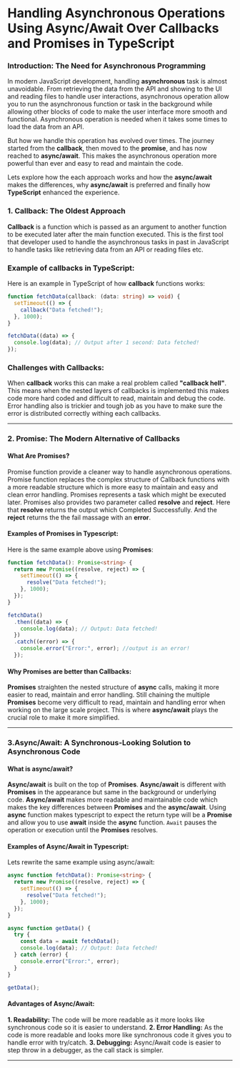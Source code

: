 <!--this blog is not that much refined or professional but you might think that this so called "well-structured" blog i have written is copied from chatGPT or somewhere else, but i swear in this total assignment i never copied, before writing this blog i carefully read two article on this topic, one is from online anther one is created by the chatGPT, after reading carefully i started writing this blog. But the idea of the outline or point or structure  i took it from the chapGpt to make it look more professional as trying to practice the best, which will enhance my learning. I wrote it on my own voice/word after reading/understanding each block from the chatGPT, honestly speaking. -->

# Handling Asynchronous Operations Using Async/Await Over Callbacks and Promises in TypeScript

### Introduction: The Need for Asynchronous Programming

In modern JavaScript development, handling **asynchronous** task is almost unavoidable. From retrieving the data from the API and showing to the UI and reading files to handle user interactions, asynchronous operation allow you to run the asynchronous function or task in the background while allowing other blocks of code to make the user interface more smooth and functional. Asynchronous operation is needed when it takes some times to load the data from an API.

But how we handle this operation has evolved over times. The journey started from the **callback**, then moved to the **promise**, and has now reached to **async/await**. This makes the asynchronous operation more powerful than ever and easy to read and maintain the code.

Lets explore how the each approach works and how the **async/await** makes the differences, why **async/await** is preferred and finally how **TypeScript** enhanced the experience.

### 1. Callback: The Oldest Approach

**Callback** is a function which is passed as an argument to another function to be executed later after the main function executed. This is the first tool that developer used to handle the asynchronous tasks in past in JavaScript to handle tasks like retrieving data from an API or reading files etc.

### Example of callbacks in TypeScript:

Here is an example in TypeScript of how **callback** functions works:

```typescript
function fetchData(callback: (data: string) => void) {
  setTimeout(() => {
    callback("Data fetched!");
  }, 1000);
}

fetchData((data) => {
  console.log(data); // Output after 1 second: Data fetched!
});
```

### Challenges with Callbacks:

When **callback** works this can make a real problem called **"callback hell"**. This means when the nested layers of callbacks is implemented this makes code more hard coded and difficult to read, maintain and debug the code. Error handling also is trickier and tough job as you have to make sure the error is distributed correctly withing each callbacks.

---

### 2. Promise: The Modern Alternative of Callbacks

#### What Are Promises?

Promise function provide a cleaner way to handle asynchronous operations. Promise function replaces the complex structure of Callback functions with a more readable structure which is more easy to maintain and easy and clean error handling. Promises represents a task which might be executed later. Promises also provides two parameter called **resolve** and **reject**. Here that **resolve** returns the output which Completed Successfully. And the **reject** returns the the fail massage with an **error**.

#### Examples of Promises in Typescript:

Here is the same example above using **Promises**:

```typescript
function fetchData(): Promise<string> {
  return new Promise((resolve, reject) => {
    setTimeout(() => {
      resolve("Data fetched!");
    }, 1000);
  });
}

fetchData()
  .then((data) => {
    console.log(data); // Output: Data fetched!
  })
  .catch((error) => {
    console.error("Error:", error); //output is an error!
  });
```

#### Why Promises are better than Callbacks:

**Promises** straighten the nested structure of **async** calls, making it more easier to read, maintain and error handling. Still chaining the multiple **Promises** become very difficult to read, maintain and handling error when working on the large scale project. This is where **async/await** plays the crucial role to make it more simplified.

---

### 3.Async/Await: A Synchronous-Looking Solution to Asynchronous Code

#### What is async/await?

**Async/await** is built on the top of **Promises**. **Async/await** is different with **Promises** in the appearance but same in the background or underlying code. **Async/await** makes more readable and maintainable code which makes the key differences between **Promises** and the **async/await**. Using **async** function makes typescript to expect the return type will be a **Promise** and allow you to use **await** inside the **async** function. `Await` pauses the operation or execution until the **Promises** resolves.

#### Examples of Async/Await in Typescript:

Lets rewrite the same example using async/await:

```typescript
async function fetchData(): Promise<string> {
  return new Promise((resolve, reject) => {
    setTimeout(() => {
      resolve("Data fetched!");
    }, 1000);
  });
}

async function getData() {
  try {
    const data = await fetchData();
    console.log(data); // Output: Data fetched!
  } catch (error) {
    console.error("Error:", error);
  }
}

getData();
```

#### Advantages of Async/Await: 
**1. Readability:** The code will be more readable as it more looks like synchronous code so it is easier to understand.
**2. Error Handling:** As the code is more readable and looks more like synchronous code it gives you to handle error with try/catch.
**3. Debugging:** Async/Await code is easier to step throw in a debugger, as the call stack is simpler.

---

